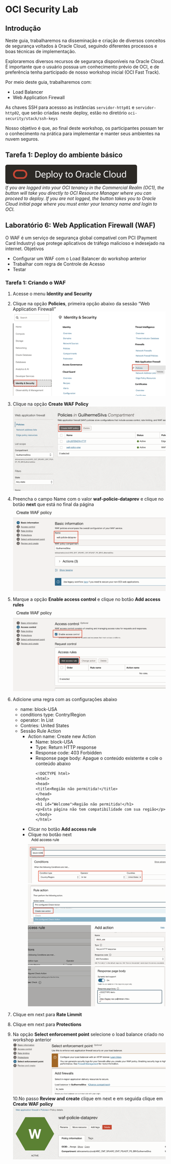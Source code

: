 # OCI Security Lab

## <a name="overview">Introdução</a>
Neste guia, trabalharemos na disseminação e criação de diversos conceitos de segurança voltados à Oracle Cloud, seguindo diferentes processos e boas técnicas de implementação.

Exploraremos diversos recursos de segurança disponíveis na Oracle Cloud. É importante que o usuário possua um conhecimento prévio de OCI, e de preferência tenha participado de nosso workshop inicial (OCI Fast Track).

Por meio deste guia, trabalharemos com:

- Load Balancer
- Web Application Firewall

As chaves SSH para acessso as instâncias ```servidor-http01``` e ```servidor-http02```, que serão criadas neste deploy, estão no diretório ```oci-security/stack/ssh-keys```

Nosso objetivo é que, ao final deste workshop, os participantes possam ter o conhecimento na prática para implementar e manter seus ambientes na nuvem seguros.


## <a name="Tarefa 1: Deploy do ambiente básico">Tarefa 1: Deploy do ambiente básico</a>

[![Deploy_To_OCI](images/DeployToOCI.svg)](https://cloud.oracle.com/resourcemanager/stacks/create?zipUrl=https://github.com/guilhermesilvadev/oci-security/archive/refs/tags/1.0.zip)<br>
*If you are logged into your OCI tenancy in the Commercial Realm (OC1), the button will take you directly to OCI Resource Manager where you can proceed to deploy. If you are not logged, the button takes you to Oracle Cloud initial page where you must enter your tenancy name and login to OCI.*
<br>

## <a name="Laboratório 6: Web Application Firewall (WAF)  ">Laboratório 6: Web Application Firewall (WAF) </a>


O WAF é um serviço de segurança global compatível com PCI (Payment Card Industry) que protege aplicativos de tráfego malicioso e indesejado na internet.
Objetivos
- Configurar um WAF com o Load Balancer do workshop anterior
- Trabalhar com regra de Controle de Acesso
- Testar

### <a name="Tarefa 1: Criar o WAF">Tarefa 1: Criando o WAF</a>
1. Acesse o menu **Identity and Security**

2. Clique na opção **Policies**, primeira opção abaixo da sessão “Web Application Firewall”
   ![](./images/lab_waf01.png)

3. Clique na opção **Create WAF Policy**
   ![Criação police](./images/lab_waf02.png)

4. Preencha o campo Name com o valor **waf-policie-dataprev** e clique no botão **next** que está no final da página
   ![](./images/lab_waf03.png)

5. Marque a opção **Enable access control** e clique no botão **Add access rules**
   ![](./images/lab_waf04.png)

6. Adicione uma regra com as configurações abaixo
      - name: block-USA
      - conditions type: Contry/Region
      - operator: In List
      - Contries: United States
      - Sessão Rule Action
          - Action name: Create new Action
            - Name: block-USA
            - Type: Return HTTP response
            - Response code: 403 Forbidden
            - Response page body: Apague o conteúdo existente e cole o conteúdo abaixo
              ``` 
              <!DOCTYPE html>
              <html>
              <head>
              <title>Região não permitida!</title>
              </head>
              <body>
              <h1 id="Welcome">Região não permitida!</h1>
              <p>Esta página não tem compatibilidade com sua região</p>
              </body>
              </html>
              ```
        - Clicar no botão **Add access rule**
        - Clique no botão next
   ![](./images/lab_waf05.png)
   ![](./images/lab_waf06.png)
   ![](./images/lab_waf07.png)
   ![](./images/lab_waf08.png)
7. Clique em next para **Rate Limmit** 
8. Clique em next para **Protections** 
9. Na opção **Select enforcement point** selecione o load balance criado no workshop anterior
   ![](./images/lab_waf09.png)
10.No passo **Review and create** clique em next e em seguida clique em **Create WAF policy**
   ![](./images/lab_waf10.png)
